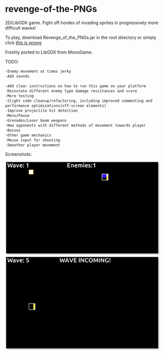 revenge-of-the-PNGs
===================

2D/LibGDX game. Fight off hordes of invading sprites in progressively more difficult waves!

To play, download Revenge_of_the_PNGs.jar in the root directory or simply click [this is wrong](http://users.encs.concordia.ca/~m_mowbr/rotp/)

Freshly ported to LibGDX from MonoGame.

TODO:

	-Enemy movement at times jerky
	-Add sounds

	-Add clear instructions on how to run this game on your platform
	-Reinstate different enemy type damage resistances and score
	-More testing
	-Slight code cleanup/refactoring, including improved commenting and performance optimizations(off-screen elements)
	-Improve projectile hit detection
	-Menu/Pause
	-Grenades/Laser beam weapons
	-New opponents with different methods of movement towards player
	-Bosses
	-Other game mechanics
	-Mouse input for shooting
	-Smoother player movement

Screenshots:

![screenshot 1](screenshots/screenshot_1.png)
![screenshot 2](screenshots/screenshot_2.png)

